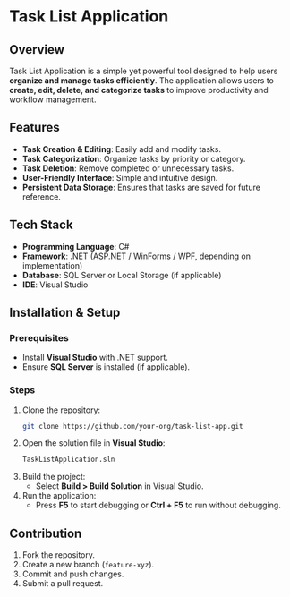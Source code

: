 # Task List Application

## Overview
Task List Application is a simple yet powerful tool designed to help users **organize and manage tasks efficiently**. The application allows users to **create, edit, delete, and categorize tasks** to improve productivity and workflow management.

## Features
- **Task Creation & Editing**: Easily add and modify tasks.
- **Task Categorization**: Organize tasks by priority or category.
- **Task Deletion**: Remove completed or unnecessary tasks.
- **User-Friendly Interface**: Simple and intuitive design.
- **Persistent Data Storage**: Ensures that tasks are saved for future reference.

## Tech Stack
- **Programming Language**: C#
- **Framework**: .NET (ASP.NET / WinForms / WPF, depending on implementation)
- **Database**: SQL Server or Local Storage (if applicable)
- **IDE**: Visual Studio

## Installation & Setup
### Prerequisites
- Install **Visual Studio** with .NET support.
- Ensure **SQL Server** is installed (if applicable).

### Steps
1. Clone the repository:
   ```sh
   git clone https://github.com/your-org/task-list-app.git
   ```
2. Open the solution file in **Visual Studio**:
   ```sh
   TaskListApplication.sln
   ```
3. Build the project:
   - Select **Build > Build Solution** in Visual Studio.
4. Run the application:
   - Press **F5** to start debugging or **Ctrl + F5** to run without debugging.

## Contribution
1. Fork the repository.
2. Create a new branch (`feature-xyz`).
3. Commit and push changes.
4. Submit a pull request.



